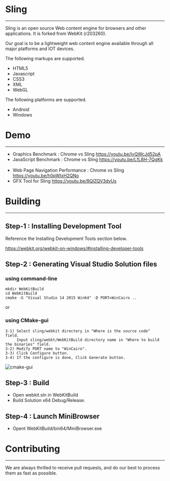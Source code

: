 # Sling
------------

Sling is an open source Web content engine for browsers and other applications.
It is forked from WebKit (r203260).

Our goal is to be a lightweight web content engine available through all major platforms and IOT devices.

The following markups are supported.

* HTML5
* Javascript
* CSS3
* XML
* WebGL

The following platforms are supported.

* Android
* Windows

# Demo
-----------
* Graphics Benchmark : Chrome vs Sling
https://youtu.be/IyQWcJd52pA
 
* JavaScript Benchmark : Chrome vs Sling
https://youtu.be/LfL8H-7QgKk
 
* Web Page Navigation Performance : Chrome vs Sling
https://youtu.be/h0pWlxH2QNo
 
* GFX Tool for Sling
https://youtu.be/8QlZQV3dvUs

# Building
-----------

## Step-1 : Installing Development Tool
Reference the Installing Development Tools section below.

https://webkit.org/webkit-on-windows/#installing-developer-tools

## Step-2 : Generating Visual Studio Solution files

### using command-line
```
mkdir WebKitBuild
cd WebKitBuild
cmake -G "Visual Studio 14 2015 Win64" -D PORT=WinCairo ..
```
or

### using CMake-gui
```
3-1) Select sling/webkit directory in "Where is the source code" field.
     Input sling/webkt/WebKitBuild directory name in "Where to build the binaries" field.
3-2) Modify PORT name to "WinCairo".
3-3) Click Configure button.
3-4) If the configure is done, Click Generate button.
```
![cmake-gui](https://cloud.githubusercontent.com/assets/2087774/20919413/08e30d1a-bbdf-11e6-9ed8-37b2a127e5df.png)


## Step-3 : Build
- Open webkit.sln in WebKitBuild
- Build Solution x64 Debug/Release.

## Step-4 : Launch MiniBrowser
- Opent WebKitBuild/bin64/MiniBrowser.exe

# Contributing
------------
We are always thrilled to receive pull requests, and do our best to process them as fast as possible.
